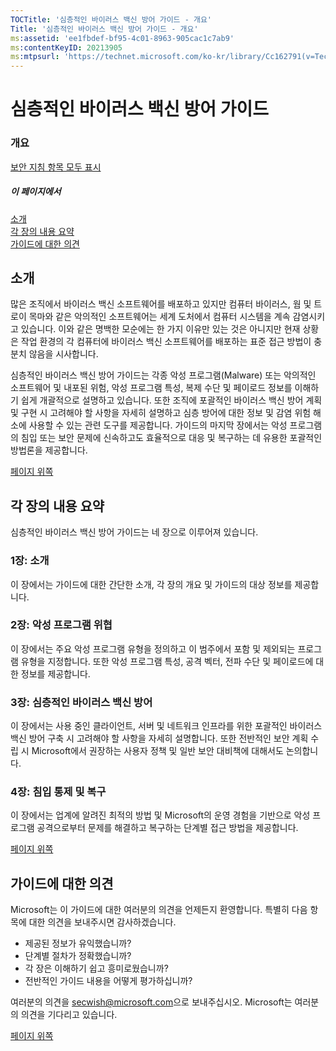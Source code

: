 ```yaml
---
TOCTitle: '심층적인 바이러스 백신 방어 가이드 - 개요'
Title: '심층적인 바이러스 백신 방어 가이드 - 개요'
ms:assetid: 'ee1fbdef-bf95-4c01-8963-905cac1c7ab9'
ms:contentKeyID: 20213905
ms:mtpsurl: 'https://technet.microsoft.com/ko-kr/library/Cc162791(v=TechNet.10)'
---
```


심층적인 바이러스 백신 방어 가이드
==================================

### 개요

[보안 지침 항목 모두 표시](https://www.microsoft.com/korea/security/guidance/topics/default.mspx)

##### 이 페이지에서

[](#xsltsection123121120120)[소개](#xsltsection123121120120)  
[](#xsltsection124121120120)[각 장의 내용 요약](#xsltsection124121120120)  
[](#xsltsection125121120120)[가이드에 대한 의견](#xsltsection125121120120)

소개
----

많은 조직에서 바이러스 백신 소프트웨어를 배포하고 있지만 컴퓨터 바이러스, 웜 및 트로이 목마와 같은 악의적인 소프트웨어는 세계 도처에서 컴퓨터 시스템을 계속 감염시키고 있습니다. 이와 같은 명백한 모순에는 한 가지 이유만 있는 것은 아니지만 현재 상황은 작업 환경의 각 컴퓨터에 바이러스 백신 소프트웨어를 배포하는 표준 접근 방법이 충분치 않음을 시사합니다.

심층적인 바이러스 백신 방어 가이드는 각종 악성 프로그램(Malware) 또는 악의적인 소프트웨어 및 내포된 위험, 악성 프로그램 특성, 복제 수단 및 페이로드 정보를 이해하기 쉽게 개괄적으로 설명하고 있습니다. 또한 조직에 포괄적인 바이러스 백신 방어 계획 및 구현 시 고려해야 할 사항을 자세히 설명하고 심층 방어에 대한 정보 및 감염 위험 해소에 사용할 수 있는 관련 도구를 제공합니다. 가이드의 마지막 장에서는 악성 프로그램의 침입 또는 보안 문제에 신속하고도 효율적으로 대응 및 복구하는 데 유용한 포괄적인 방법론을 제공합니다.

[](#mainsection)[페이지 위쪽](#mainsection)

각 장의 내용 요약
-----------------

심층적인 바이러스 백신 방어 가이드는 네 장으로 이루어져 있습니다.

### 1장: 소개

이 장에서는 가이드에 대한 간단한 소개, 각 장의 개요 및 가이드의 대상 정보를 제공합니다.

### 2장: 악성 프로그램 위협

이 장에서는 주요 악성 프로그램 유형을 정의하고 이 범주에서 포함 및 제외되는 프로그램 유형을 지정합니다. 또한 악성 프로그램 특성, 공격 벡터, 전파 수단 및 페이로드에 대한 정보를 제공합니다.

### 3장: 심층적인 바이러스 백신 방어

이 장에서는 사용 중인 클라이언트, 서버 및 네트워크 인프라를 위한 포괄적인 바이러스 백신 방어 구축 시 고려해야 할 사항을 자세히 설명합니다. 또한 전반적인 보안 계획 수립 시 Microsoft에서 권장하는 사용자 정책 및 일반 보안 대비책에 대해서도 논의합니다.

### 4장: 침입 통제 및 복구

이 장에서는 업계에 알려진 최적의 방법 및 Microsoft의 운영 경험을 기반으로 악성 프로그램 공격으로부터 문제를 해결하고 복구하는 단계별 접근 방법을 제공합니다.

[](#mainsection)[페이지 위쪽](#mainsection)

가이드에 대한 의견
------------------

Microsoft는 이 가이드에 대한 여러분의 의견을 언제든지 환영합니다. 특별히 다음 항목에 대한 의견을 보내주시면 감사하겠습니다.

-   제공된 정보가 유익했습니까?
-   단계별 절차가 정확했습니까?
-   각 장은 이해하기 쉽고 흥미로웠습니까?
-   전반적인 가이드 내용을 어떻게 평가하십니까?

여러분의 의견을 <secwish@microsoft.com>으로 보내주십시오. Microsoft는 여러분의 의견을 기다리고 있습니다.

[](#mainsection)[페이지 위쪽](#mainsection)
